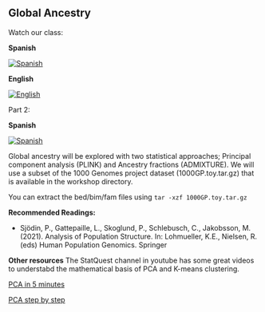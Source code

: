 ## Global Ancestry

Watch our class: 

**Spanish**

[![Spanish](https://img.youtube.com/vi/hps2MMpiEVo/0.jpg)](https://youtube.com/watch?v=hps2MMpiEVo)

**English** 

[![English](https://img.youtube.com/vi/Ki1Eyxctu3U/0.jpg)](https://youtube.com/watch?v=Ki1Eyxctu3U)

Part 2: 

**Spanish**

[![Spanish](https://img.youtube.com/vi/BXxJKg3OCFE/0.jpg)](https://youtube.com/watch?v=BXxJKg3OCFE)


Global ancestry will be explored with two statistical approaches; Principal component analysis (PLINK) and Ancestry fractions (ADMIXTURE). We will use a subset of the 1000 Genomes project dataset (1000GP.toy.tar.gz) that is available in the workshop directory. 

You can extract the bed/bim/fam files using `tar -xzf 1000GP.toy.tar.gz`


**Recommended Readings:**
- Sjödin, P., Gattepaille, L., Skoglund, P., Schlebusch, C., Jakobsson, M. (2021). Analysis of Population Structure. In: Lohmueller, K.E., Nielsen, R. (eds) Human Population Genomics. Springer

**Other resources**
The StatQuest channel in youtube has some great videos to understabd the mathematical basis of PCA and K-means clustering.

[PCA in 5 minutes](https://youtu.be/HMOI_lkzW08?si=MqSZi46xOfaeUYTi)

[PCA step by step](https://youtu.be/FgakZw6K1QQ?si=ItkqS1KSTnOmDZ5Y)

